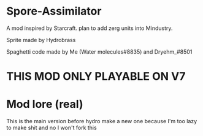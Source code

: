 # Spore-Assimilator
A mod inspired by Starcraft. plan to add zerg units into Mindustry.

Sprite made by Hydrobrass

Spaghetti code made by Me (Water molecules#8835) and Dryehm_#8501

# THIS MOD ONLY PLAYABLE ON V7
# Mod lore (real)
This is the main version before hydro make a new one because I'm too lazy to make shit
and no I won't fork this


